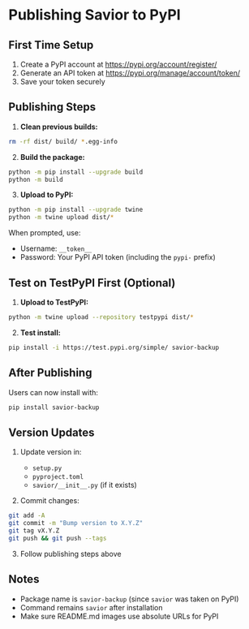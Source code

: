 # Publishing Savior to PyPI

## First Time Setup

1. Create a PyPI account at https://pypi.org/account/register/
2. Generate an API token at https://pypi.org/manage/account/token/
3. Save your token securely

## Publishing Steps

1. **Clean previous builds:**
```bash
rm -rf dist/ build/ *.egg-info
```

2. **Build the package:**
```bash
python -m pip install --upgrade build
python -m build
```

3. **Upload to PyPI:**
```bash
python -m pip install --upgrade twine
python -m twine upload dist/*
```

When prompted, use:
- Username: `__token__`
- Password: Your PyPI API token (including the `pypi-` prefix)

## Test on TestPyPI First (Optional)

1. **Upload to TestPyPI:**
```bash
python -m twine upload --repository testpypi dist/*
```

2. **Test install:**
```bash
pip install -i https://test.pypi.org/simple/ savior-backup
```

## After Publishing

Users can now install with:
```bash
pip install savior-backup
```

## Version Updates

1. Update version in:
   - `setup.py`
   - `pyproject.toml`
   - `savior/__init__.py` (if it exists)

2. Commit changes:
```bash
git add -A
git commit -m "Bump version to X.Y.Z"
git tag vX.Y.Z
git push && git push --tags
```

3. Follow publishing steps above

## Notes

- Package name is `savior-backup` (since `savior` was taken on PyPI)
- Command remains `savior` after installation
- Make sure README.md images use absolute URLs for PyPI